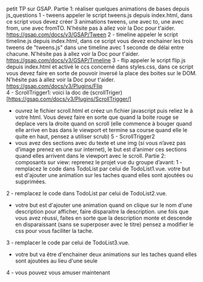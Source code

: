 petit TP sur GSAP.
Partie 1:
réaliser quelques animations de bases depuis js_questions
1 - tweens
    appeler le script tweens.js depuis index.html, dans ce script vous devez créer 3 animations tweens, une avec to, une avec from, une avec fromTO. N'hésite pas à allez voir la Doc pour t'aider. https://gsap.com/docs/v3/GSAP/Tween
2 - timeline
    appeler le script timeline.js depuis index.html, dans ce script vous devez enchainer les trois tweens de "tweens.js" dans une timeline avec 1 seconde de délai entre chacune. N'hésite pas à allez voir la Doc pour t'aider. https://gsap.com/docs/v3/GSAP/Timeline 
3 - flip
    appeler le script flip.js depuis index.html et activé le ccs concerné dans styles.css, dans ce script vous devez faire en sorte de pouvoir inversé la place des boites sur le DOM. N'hésite pas à allez voir la Doc pour t'aider. https://gsap.com/docs/v3/Plugins/Flip  
4 - ScrollTrigger1:
voici la doc de (scrollTriger)[https://gsap.com/docs/v3/Plugins/ScrollTrigger/]
- ouvrez le fichier scroll.html et créez un fichier javascript puis reliez le à votre html. Vous devez faire en sorte que quand la boite rouge se deplace vers la droite quand on scroll (elle commence à bouger quand elle arrive en bas dans le viewport et termine sa course quand elle le quite en haut, pensez a utiliser scrub)
5 - ScrollTrigger2
- vous avez des sections avec du texte et une img (si vous n’avez pas d’image prenez en une sur internet), le but est d’animer ces sections quand elles arrivent dans le viewport avec le scroll.
Partie 2:
composants sur view:
reprenez le projet vue du groupe d’avant:
1 - remplacez le code dans TodoList par celui de TodoList1.vue.
votre but est d'ajouter une animation sur les taches quand elles sont ajoutées ou supprimées.

2 - remplacez le code dans TodoList par celui de TodoList2.vue.
- votre but est d'ajouter une animation quand on clique sur le nom d'une description pour afficher, faire disparaitre la description.
une fois que vous avez réussi, faites en sorte que la description monte et descende en disparaissant (sans se superposer avec le titre) pensez a modifier le css pour vous faciliter la tache.

3 - remplacer le code par celui de TodoList3.vue.
- votre but va être d'enchainer deux animations sur les taches quand elles sont ajoutées au lieu d'une seule

4 - vous pouvez vous amuser maintenant

